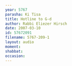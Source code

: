 ```yaml
---
year: 5767
parasha: Ki Tisa
title: Hotline to G-d
author: Rabbi Eliezer Hirsch
date: 2007-03-10
id: 57672091
filename: 5767-209-1
layout: audio
moment: 
shabbat: 
occasion: 
---
```

